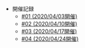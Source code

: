 - 開催記録
  - [#01 (2020/04/03開催)](/minutes/2020-04-03.md "#01 - Weekly Crystal-JP")
  - [#02 (2020/04/10開催)](/minutes/2020-04-10.md "#02 - Weekly Crystal-JP")
  - [#03 (2020/04/17開催)](/minutes/2020-04-17.md "#03 - Weekly Crystal-JP")
  - [#04 (2020/04/24開催)](/minutes/2020-04-24.md "#04 - Weekly Crystal-JP")
